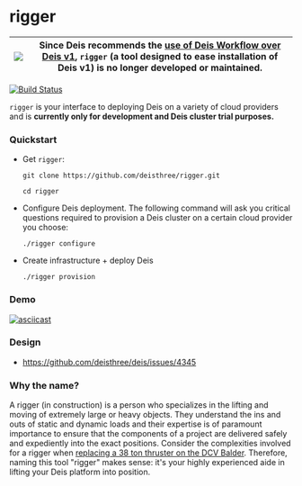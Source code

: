 # rigger

|![](https://upload.wikimedia.org/wikipedia/commons/thumb/1/17/Warning.svg/156px-Warning.svg.png) | Since Deis recommends the [use of Deis Workflow over Deis v1](https://deis.com/blog/2017/deis-paas-v1-takes-a-bow/), `rigger` (a tool designed to ease installation of Deis v1) is no longer developed or maintained. |
|---|---|

[![Build Status](https://travis-ci.org/deis/rigger.svg?branch=master)](https://travis-ci.org/deis/rigger)

`rigger` is your interface to deploying Deis on a variety of cloud providers and is **currently only for development and Deis cluster trial purposes.**

### Quickstart

* Get `rigger`:

  ```
  git clone https://github.com/deisthree/rigger.git

  cd rigger
  ```

* Configure Deis deployment. The following command will ask you critical questions required to provision a Deis cluster on a certain cloud provider you choose:

  ```
  ./rigger configure
  ```

* Create infrastructure + deploy Deis

  ```
  ./rigger provision
  ```

### Demo

[![asciicast](https://asciinema.org/a/29033.png)](https://asciinema.org/a/29033)

### Design

- https://github.com/deisthree/deis/issues/4345

### Why the name?

A rigger (in construction) is a person who specializes in the lifting and moving of extremely
large or heavy objects. They understand the ins and outs of static and dynamic
loads and their expertise is of paramount importance to ensure that the
components of a project are delivered safely and expediently into the exact
positions. Consider the complexities involved for a rigger when [replacing a 38
ton thruster on the DCV Balder](https://www.youtube.com/watch?v=Bti0Z5a7GmE).
Therefore, naming this tool "rigger" makes sense: it's your highly experienced
aide in lifting your Deis platform into position.
